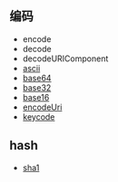 ## 编码
- encode
- decode
- decodeURIComponent
- [ascii](/code/ascii.html)
- [base64]()
- [base32]()
- [base16]()
- [encodeUri]()
- [keycode](/code/keycode.html)

## hash
- [sha1](/code/sha1.html)